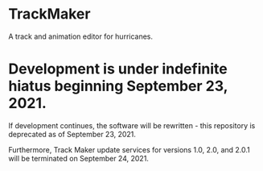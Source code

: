# TrackMaker
A track and animation editor for hurricanes.

# Development is under indefinite hiatus beginning September 23, 2021.
If development continues, the software will be rewritten - this repository is deprecated as of September 23, 2021.

Furthermore, Track Maker update services for versions 1.0, 2.0, and 2.0.1 will be terminated on September 24, 2021. 

